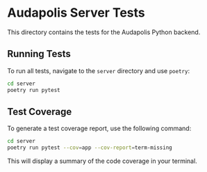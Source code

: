 # Audapolis Server Tests

This directory contains the tests for the Audapolis Python backend.

## Running Tests

To run all tests, navigate to the `server` directory and use `poetry`:

```bash
cd server
poetry run pytest
```

## Test Coverage

To generate a test coverage report, use the following command:

```bash
cd server
poetry run pytest --cov=app --cov-report=term-missing
```

This will display a summary of the code coverage in your terminal.
